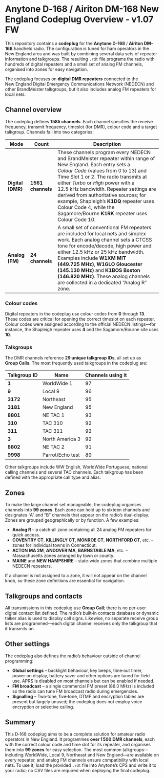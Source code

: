 # Anytone D‑168 / Airiton DM-168 New England Codeplug Overview - v1.07 FW

This repository contains a **codeplug** for the **Anytone D‑168** / **Airiton DM-168**  handheld radio.  The configuration is tuned for ham operators in the New England area and was built by combining several data sets of repeater information and talkgroups.  The resulting `.rdt` file programs the radio with hundreds of digital repeaters and a small set of analog FM channels, organised into zones for easy navigation.

The codeplug focuses on **digital DMR repeaters** connected to the New England Digital Emergency Communications Network (NEDECN) and other BrandMeister talkgroups, but it also includes analog FM repeaters for local nets.

## Channel overview

The codeplug defines **1585 channels**.  Each channel specifies the receive frequency, transmit frequency, timeslot (for DMR), colour code and a target talkgroup.  Channels fall into two categories:

| Mode | Count | Description |
|---|---|---|
| **Digital (DMR)** | **1561 channels** | These channels program every NEDECN and BrandMeister repeater within range of New England.  Each entry sets a *Colour Code* (values from 0 to 13) and Time Slot 1 or 2.  The radio transmits at either *Turbo* or *High* power with a 12.5 kHz bandwidth.  Repeater settings are derived from authoritative sources; for example, Shapleigh’s **K1DQ** repeater uses Colour Code 4, while the Sagamore/Bourne **K1RK** repeater uses Colour Code 10. |
| **Analog (FM)** | **24 channels** | A small set of conventional FM repeaters are included for local nets and simplex work.  Each analog channel sets a CTCSS tone for encode/decode, high power and either 12.5 kHz or 25 kHz bandwidth.  Examples include **W1XM MIT (449.725 MHz)**, **W1GLO Gloucester (145.130 MHz)** and **K1BOS Boston (146.820 MHz)**.  These analog channels are collected in a dedicated “Analog R” zone. |

### Colour codes

Digital repeaters in the codeplug use colour codes from **0** through **13**.  These codes are critical for opening the correct timeslot on each repeater.  Colour codes were assigned according to the official NEDECN listings—for instance, the Shapleigh repeater uses **4** and the Sagamore/Bourne site uses **10**.

### Talkgroups

The DMR channels reference **29 unique talkgroup IDs**, all set up as **Group Calls**.  The most frequently used talkgroups in the codeplug are:

| Talkgroup ID | Name | Channels using it |
|---|---|---|
| **1** | WorldWide 1 | 97 |
| **9** | Local 9 | 96 |
| **3172** | Northeast | 95 |
| **3181** | New England | 95 |
| **8801** | NE TAC 1 | 93 |
| **310** | TAC 310 | 92 |
| **311** | TAC 311 | 92 |
| **3** | North America 3 | 92 |
| **8802** | NE TAC 2 | 91 |
| **9998** | Parrot/Echo test | 89 |

Other talkgroups include WW English, WorldWide Portuguese, national calling channels and several TAC channels.  Each talkgroup has been defined with the appropriate call type and alias.

## Zones

To make the large channel set manageable, the codeplug organises channels into **99 zones**.  Each zone can hold up to sixteen channels and designates “A” and “B” channels that appear on the radio’s dual‑display.  Zones are grouped geographically or by function.  A few examples:

* **Analog R** – a catch‑all zone containing all 24 analog FM repeaters for quick access.
* **COVENTRY CT**, **KILLINGLY CT**, **MONROE CT**, **NORTHFORD CT**, etc. – zones for individual towns in Connecticut.
* **ACTON MA 2M**, **ANDOVER MA**, **BARNSTABLE MA**, etc. – Massachusetts zones arranged by town or county.
* **MAINE** and **NEW HAMPSHIRE** – state‑wide zones that combine multiple NEDECN repeaters.

If a channel is not assigned to a zone, it will not appear on the channel knob, so these zone definitions are essential for navigation.

## Talkgroups and contacts

All transmissions in this codeplug use **Group Call**; there is no per‑user digital contact list defined.  The radio’s built‑in contacts database or dynamic talker alias is used to display call signs.  Likewise, no separate receive group lists are programmed—each digital channel receives only the talkgroup that it transmits on.

## Other settings

The codeplug also defines the radio’s behaviour outside of channel programming:

* **Global settings** – backlight behaviour, key beeps, time‑out timer, power‑on display, battery saver and other options are tuned for field use.  APRS is disabled on most channels but can be enabled if needed.
* **FM broadcast** – a single commercial FM preset (88.0 MHz) is included so the radio can tune FM broadcast radio during emergencies.
* **Signalling** – Two‑tone, five‑tone, DTMF and encryption tables are present but largely unused; the codeplug does not employ voice encryption or selective calling.

## Summary

This D‑168 codeplug aims to be a complete solution for amateur radio operators in New England.  It programmes **over 1 500 DMR channels**, each with the correct colour code and time slot for its repeater, and organises them into **99 zones** for easy selection.  The most common talkgroups—including WorldWide, Local 9, Northeast and New England—are available on every repeater, and analog FM channels ensure compatibility with local nets.  To use it, load the provided `.rdt` file into Anytone’s CPS and write it to your radio; no CSV files are required when deploying the final codeplug.
